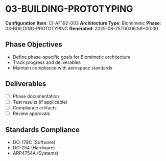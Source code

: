 # 03-BUILDING-PROTOTYPING

**Configuration Item**: CI-AF192-003
**Architecture Type**: Biomimetic
**Phase**: 03-BUILDING-PROTOTYPING
**Generated**: 2025-08-25T00:06:58+00:00

## Phase Objectives
- Define phase-specific goals for Biomimetic architecture
- Track progress and deliverables
- Maintain compliance with aerospace standards

## Deliverables
- [ ] Phase documentation
- [ ] Test results (if applicable)
- [ ] Compliance artifacts
- [ ] Review approvals

## Standards Compliance
- DO-178C (Software)
- DO-254 (Hardware)
- ARP4754A (Systems)

